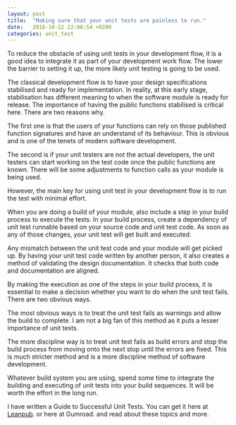 ```yaml
---
layout: post
title:  "Making sure that your unit tests are painless to run."
date:   2016-10-22 22:06:54 +0200
categories: unit_test 
---
```

To reduce the obstacle of using unit tests in your development flow, it is a good idea to integrate it as part of your development work flow. The lower the barrier to setting it up, the more likely unit testing is going to be used.


The classical development flow is to have your design specifications stabilised and ready for implementation. In reality, at this early stage, stabilisation has different meaning to when the software module is ready for release. The importance of having the public functions stabilised is critical here. There are two reasons why.

The first one is that the users of your functions can rely on those published function signatures and have an understand of its behaviour. This is obvious and is one of the tenets of modern software development.

The second is if your unit testers are not the actual developers, the unit testers can start working on the test code once the public functions are known. There will be some adjustments to function calls as your module is being used.

However, the main key for using unit test in your development flow is to run the test with minimal effort.

When you are doing a build of your module, also include a step in your build process to execute the tests. In your build process, create a dependency of unit test runnable based on your source code and unit test code. As soon as any of those changes, your unit test will get built and executed.

Any mismatch between the unit test code and your module will get picked up. By having your unit test code written by another person, it also creates a method of validating the design documentation. It checks that both code and documentation are aligned.

By making the execution as one of the steps in your build process, it is essential to make a decision whether you want to do when the unit test fails. There are two obvious ways.

The most obvious ways is to treat the unit test fails as warnings and allow the build to complete. I am not a big fan of this method as it puts a lesser importance of unit tests.

The more discipline way is to treat unit test fails as build errors and stop the build process from moving onto the next stop until the errors are fixed. This is much stricter method and is a more discipline method of software development.

Whatever build system you are using, spend some time to integrate the building and executing of unit tests into your build sequences. It will be worth the effort in the long run.

I have written a Guide to Successful Unit Tests.
You can get it here at [Leanpub][leadpub_sut]. or here at Gumroad. and read about these topics and more.

[leadpub_sut]: https://leanpub.com/successfulunittest/